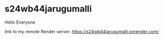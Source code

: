 # s24wb44jarugumalli
Hello Everyone

link to my remote Render server: https://s24wb44jarugumalli.onrender.com/
